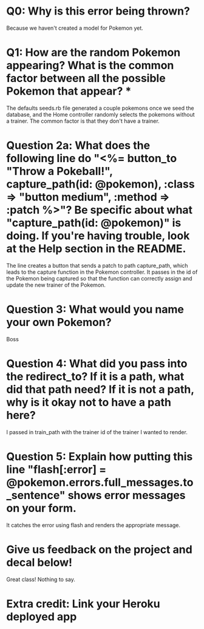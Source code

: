 # Q0: Why is this error being thrown?

Because we haven't created a model for Pokemon yet.
# Q1: How are the random Pokemon appearing? What is the common factor between all the possible Pokemon that appear? *

The defaults seeds.rb file generated a couple pokemons once we seed the database, and the Home controller randomly selects the pokemons without a trainer. The common factor is that they don't have a trainer.
# Question 2a: What does the following line do "<%= button_to "Throw a Pokeball!", capture_path(id: @pokemon), :class => "button medium", :method => :patch %>"? Be specific about what "capture_path(id: @pokemon)" is doing. If you're having trouble, look at the Help section in the README.

The line creates a button that sends a patch to path capture_path, which leads to the capture function in the Pokemon controller. It passes in the id of the Pokemon being captured so that the function can correctly assign and update the new trainer of the Pokemon.
# Question 3: What would you name your own Pokemon?

Boss
# Question 4: What did you pass into the redirect_to? If it is a path, what did that path need? If it is not a path, why is it okay not to have a path here?

I passed in train_path with the trainer id of the trainer I wanted to render.
# Question 5: Explain how putting this line "flash[:error] = @pokemon.errors.full_messages.to_sentence" shows error messages on your form.

It catches the error using flash and renders the appropriate message.
# Give us feedback on the project and decal below!

Great class! Nothing to say.
# Extra credit: Link your Heroku deployed app
